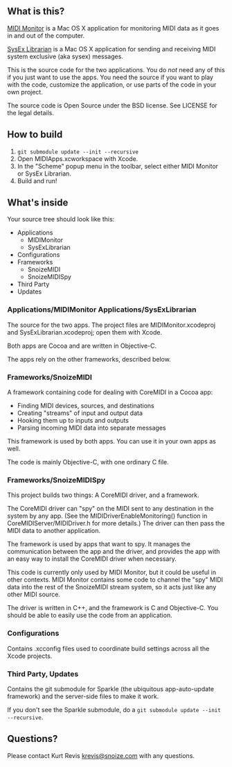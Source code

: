 ## What is this? ##

[MIDI Monitor](http://www.snoize.com/MIDIMonitor/) is a Mac OS X application for monitoring MIDI data as it goes in and out of the computer.

[SysEx Librarian](http://www.snoize.com/SysExLibrarian/) is a Mac OS X application for sending and receiving MIDI system exclusive (aka sysex) messages.

This is the source code for the two applications. You do *not* need any of this if you just want to use the apps. You need the source if you want to play with the code, customize the application, or use parts of the code in your own project.

The source code is Open Source under the BSD license. See LICENSE for the legal details.


## How to build ##

1. `git submodule update --init --recursive` 
2. Open MIDIApps.xcworkspace with Xcode.
3. In the "Scheme" popup menu in the toolbar, select either MIDI Monitor or SysEx Librarian.
4. Build and run!


## What's inside ##

Your source tree should look like this:

* Applications
	* MIDIMonitor
	* SysExLibrarian
* Configurations
* Frameworks
	* SnoizeMIDI
	* SnoizeMIDISpy
* Third Party
* Updates

### Applications/MIDIMonitor Applications/SysExLibrarian ###

The source for the two apps. The project files are MIDIMonitor.xcodeproj and SysExLibrarian.xcodeproj; open them with Xcode.

Both apps are Cocoa and are written in Objective-C.

The apps rely on the other frameworks, described below.


### Frameworks/SnoizeMIDI ###

A framework containing code for dealing with CoreMIDI in a Cocoa app:

* Finding MIDI devices, sources, and destinations
* Creating "streams" of input and output data
* Hooking them up to inputs and outputs
* Parsing incoming MIDI data into separate messages

This framework is used by both apps. You can use it in your own apps as well.

The code is mainly Objective-C, with one ordinary C file.

### Frameworks/SnoizeMIDISpy ###

This project builds two things: A CoreMIDI driver, and a framework.

The CoreMIDI driver can "spy" on the MIDI sent to any destination in the system by any app.  (See the MIDIDriverEnableMonitoring() function in CoreMIDIServer/MIDIDriver.h for more details.)  The driver can then pass the MIDI data to another application.

The framework is used by apps that want to spy. It manages the communication between the app and the driver, and provides the app with an easy way to install the CoreMIDI driver when necessary.

This code is currently only used by MIDI Monitor, but it could be useful in other contexts. MIDI Monitor contains some code to channel the "spy" MIDI data into the rest of the SnoizeMIDI stream system, so it acts just like any other MIDI source.

The driver is written in C++, and the framework is C and Objective-C. You should be able to easily use the code from an application.

### Configurations ###

Contains .xcconfig files used to coordinate build settings across all the Xcode projects.

### Third Party, Updates ###

Contains the git submodule for Sparkle (the ubiquitous app-auto-update framework) and the server-side files to make it work.

If you don't see the Sparkle submodule, do a `git submodule update --init --recursive`.


## Questions? ##

Please contact Kurt Revis <krevis@snoize.com> with any questions.

